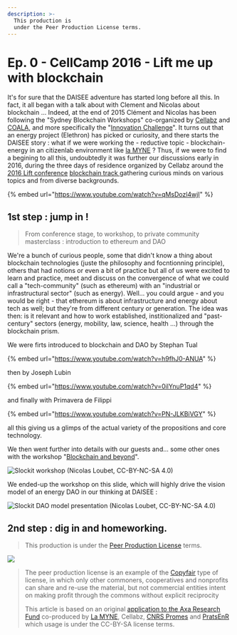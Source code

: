 ```yaml
---
description: >-
  This production is
  under the Peer Production License terms.
---
```


# Ep. 0 - CellCamp 2016 - Lift me up with blockchain

It's for sure that the DAISEE adventure has started long before all this.  In fact, it all began with a talk about with Clement and Nicolas about blockchain ... Indeed, at the end of 2015 Clément and Nicolas has been following the "Sydney Blockchain Workshops" co-organized by [Cellabz](https://web.archive.org/web/20180105201128/http://cellabz.com/) and [COALA](https://www.coalaip.org/), and more specifically the "[Innovation Challenge](https://docs.google.com/document/d/1c4VOrnsaiucLJY8r34XaTpF3IbIQzr27NdVH6fo8bJo/edit?usp=sharing)". It turns out that an energy project (Elethron) has picked or curiosity, and there starts the DAISEE story : what if we were working the - reductive topic - blockchain-energy in an citizenlab environment like [la MYNE](https://lamyne.org) ?
Thus, if we were to find a begining to all this, undoubtedly it was further our discussions early in 2016, during the three days of residence organized by Cellabz around the [2016 Lift conference](http://liftconference.com/) [blockchain track ](https://www.youtube.com/watch?v=qMsDozl4wjI)gathering curious minds on various topics and from diverse backgrounds.

{% embed url="https://www.youtube.com/watch?v=qMsDozl4wjI" %}

## 1st step : jump in !

> From conference stage, to workshop, to private community masterclass : introduction to ethereum and DAO

We're a bunch of curious people, some that didn't know a thing about blockchain technologies (juste the philosophy and focntionning principle), others that had notions or even a bit of practice but all of us were excited to learn and practice, meet and discuss on the convergence of what we could call a "tech-community" (such as ethereum) with an "industrial or infrastructural sector" (such as energy). Well... you could argue - and you would be right - that ethereum is about infrastructure and energy about tech as well; but they're from different century or generation. The idea was then: is it relevant and how to work established, institionalized and "past-century" sectors (energy, mobility, law, science, health ...) through the blockchain prism.

We were firts introduced to blockchain and DAO by Stephan Tual

{% embed url="https://www.youtube.com/watch?v=h9fhJ0-ANUA" %}

then by Joseph Lubin

{% embed url="https://www.youtube.com/watch?v=0ilYnuP1qd4" %}

and finally with Primavera de Filippi

{% embed url="https://www.youtube.com/watch?v=PN-JLKBiVGY" %}

all this giving us a glimps of the actual variety of the propositions and core technology.

We then went further into details with our guests and... some other ones with the workshop "[Blockchain and beyond](https://paper.dropbox.com/doc/LIFT16-Blockchain-Beyond--A0MH~qVJbXes1rR_UdMYNCWrAQ-d56JxlAJYJTre8nTdn4oO)".

![Slockit workshop \(Nicolas Loubet, CC-BY-NC-SA 4.0\)](.../gitbook/assets/slockit_workshop.jpeg)

We ended-up the workshop on this slide, which will highly drive the vision model of an energy DAO in our thinking at DAISEE :

![Slockit DAO model presentation \(Nicolas Loubet, CC-BY-NC-SA 4.0\)](.../gitbook/assets/slockit_daomodel.jpeg)

## 2nd step : dig in and homeworking.



> This production is under the [Peer Production License](https://wiki.p2pfoundation.net/Peer_Production_License) terms.

![](https://gblobscdn.gitbook.com/assets%2F-M6VKPe9oVJItQUnu1AL%2F-M7ckwVZNcLb8PAz-mu4%2F-M7cnVcgBE9EFrMvQ-KZ%2FPPL.png?alt=media&token=c5f5bda1-503f-41e6-a7ac-20fd73857aae)

> The peer production license is an example of the [Copyfair](https://wiki.p2pfoundation.net/CopyFair_License) type of license, in which only other commoners, cooperatives and nonprofits can share and re-use the material, but not commercial entities intent on making profit through the commons without explicit reciprocity
>
> This article is based on an original [application to the Axa Research Fund](https://docs.google.com/document/d/1VnmetHkyE-zxc2WmkZH3QzQvyjzNczNathljPmJOKL4/edit?usp=sharing) co-produced by [La MYNE](https://lamyne.org/), Cellabz, [CNRS Promes](https://promes.cnrs.fr/) and [PratsEnR](https://cloud.lamyne.org/s/4Z2agRHmLy9CbiS) which usage is under the CC-BY-SA license terms.
